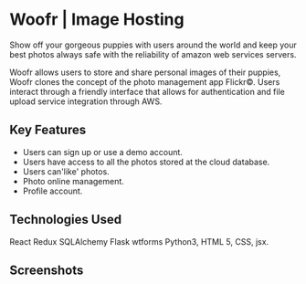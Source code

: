 # Woofr | Image Hosting

Show off your gorgeous puppies with users around the world and keep your best photos always safe with the reliability of amazon web services servers.

Woofr allows users to store and share personal images of their puppies, Woofr clones the concept of the photo management app Flickr©. 
Users interact through a friendly interface that allows for authentication and file upload service integration through AWS.


## Key Features
* Users can sign up or use a demo account.
* Users have access to all the photos stored at the cloud database. 
* Users can'like' photos.
* Photo online management.
* Profile account.


## Technologies Used
React
Redux
SQLAlchemy
Flask
wtforms
Python3, HTML 5, CSS, jsx.

## Screenshots



